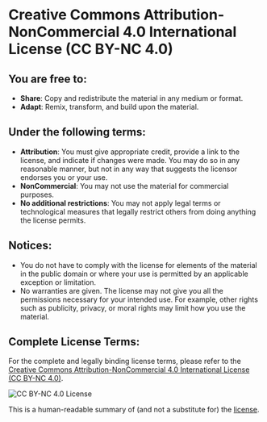 # Creative Commons Attribution-NonCommercial 4.0 International License (CC BY-NC 4.0)

## You are free to:

- **Share**: Copy and redistribute the material in any medium or format.
- **Adapt**: Remix, transform, and build upon the material.

## Under the following terms:

- **Attribution**: You must give appropriate credit, provide a link to the license, and indicate if changes were made. You may do so in any reasonable manner, but not in any way that suggests the licensor endorses you or your use.
- **NonCommercial**: You may not use the material for commercial purposes.
- **No additional restrictions**: You may not apply legal terms or technological measures that legally restrict others from doing anything the license permits.

## Notices:

- You do not have to comply with the license for elements of the material in the public domain or where your use is permitted by an applicable exception or limitation.
- No warranties are given. The license may not give you all the permissions necessary for your intended use. For example, other rights such as publicity, privacy, or moral rights may limit how you use the material.

## Complete License Terms:

For the complete and legally binding license terms, please refer to the [Creative Commons Attribution-NonCommercial 4.0 International License (CC BY-NC 4.0)](https://creativecommons.org/licenses/by-nc/4.0/legalcode).

![CC BY-NC 4.0 License](https://i.creativecommons.org/l/by-nc/4.0/88x31.png)

This is a human-readable summary of (and not a substitute for) the [license](https://creativecommons.org/licenses/by-nc/4.0/legalcode).